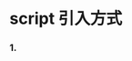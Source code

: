 # script 引入方式

### 1. <script>元素
　　向 HTML 页面中插入 JavaScript 的主要方法，就是使用<script>元素，<script>元素由下列6个属性。
  * `src`：可选。表示包含要执行代码的外部文件  
  * `charset`：可选。表示通过 src 属性指定的代码的字符集。
  * `language`：已废弃。原来用于表示编写代码使用的脚本语言（ JavaScript 、 VBScript 等）。
  * `type`：可选。可以看成 language 的替代属性。表示编写代码使用的脚本语言的内容类型（也称MIME类型）。默认值为`text/javascript`。考虑约定俗成和最大限度的兼容性，目前 type 属性的值依旧还是`text/javascript`。  
  * `async`：可选。表示应该立即下载该脚本，只对外部脚本文件有效。  
  * `defer`：可选。表示脚本可以延迟到文档被完全解析和显示之后再执行，只对外部脚本文件有效。  
 
### 2. 标签的位置  
　　传统的做法中，所有<script>元素都放在页面的<head>元素中，例如：
```html
 <!DOCTYPE html>
 <html>
   <head>
     <title>This is title</title>
     <script type="text/javascript" src="example1.js"></script>
     <script type="text/javascript" src="example2.js"></script>
   </head> 
   <body>
     <!--这里放内容-->
   </body>
 </html>
```
　　这种做法意味着必须等到全部 JavaScript 代码都被下载、解析和执行完成后，才能开始呈现页面的内容。如果某些页面 JavaScript 代码很多，那么就会出现界面显示的延迟。为了避免这个问题，现在 Web 应用程序一般**把 JavaScript 引用放在<body>元素中页面内容的后面**。如下：
```html
 <!DOCTYPE html>
 <html>
   <head>
     <title>This is title</title>
   </head> 
   <body>
     <!--这里放内容-->
     <script type="text/javascript" src="example1.js"></script>
     <script type="text/javascript" src="example2.js"></script>
   </body>
 </html>
```
  
### 3. 延迟脚本  
　　这个属性的用途是表明脚本在执行时不会影响页面的构造。也就是说，脚本会被延迟到整个页面都解析完毕后再运行。
```html
 <!DOCTYPE html>
 <html>
   <head>
     <title>This is title</title>
     <script type="text/javascript" defer="defer" src="example1.js"></script>
     <script type="text/javascript" defer="defer" src="example2.js"></script>
   </head> 
   <body>
     <!--这里放内容-->
   </body>
 </html>
```
　　这个例子中，虽然把<script>元素放在<head>元素中，但这两个脚本会延迟到浏览器遇到</html>标签后才执行。HTML5规范要求脚本按照它们出现的先后顺序执行。但在现实中，延迟脚本不一定按照顺序执行(?)。**因此最好只包含一个延迟脚本。**
   <br>
　　IE4 、FireFox 3.5 、Safari 5 、Chrome 是最早支持 defer 属性的浏览器。其他浏览器会忽略这个属性，向平常一样处理脚本。为此，**把延迟脚本放在页面底部仍然是最佳选择。** 
  
### 4. 异步脚本  
　　制定 async 属性的目的是不让页面等待两个脚本下载和执行，从而异步加载页面其他内容。为此，**建议异步脚本不要在加载期间修改 DOM 。**
```html
 <!DOCTYPE html>
 <html>
   <head>
     <title>This is title</title>
     <script type="text/javascript" async="async" src="example1.js"></script>
     <script type="text/javascript" async="async" src="example2.js"></script>
   </head> 
   <body>
     <!--这里放内容-->
   </body>
 </html>
```
　　以上代码中，两个脚本文件的执行顺序是不确定的，因此要确保两者不相互依赖。这个属性的用途是表明脚本在执行时不会影响页面的构造。也就是说，脚本会被延迟到整个页面都解析完毕后再运行。异步脚本一定会在页面的 load 事件前执行。
  
### 5. \<noscript\>元素  
　　使用<noscript>元素对付不支持 JavaScript 的浏览器，例如：
```html
 <!DOCTYPE html>
 <html>
   <head>
     <title>This is title</title>
     <script type="text/javascript" defer="defer" src="example1.js"></script>
     <script type="text/javascript" defer="defer" src="example2.js"></script>
   </head> 
   <body>
     <noscript>
       <p>本页面需要浏览器支持JavaScript</p>
     </noscript>
   </body>
 </html>
```

